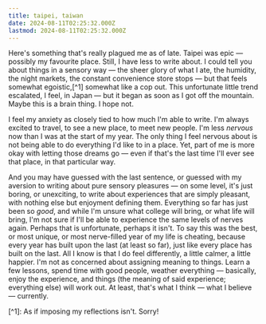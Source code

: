 ```yaml
---
title: taipei, taiwan
date: 2024-08-11T02:25:32.000Z
lastmod: 2024-08-11T02:25:32.000Z
---
```

Here's something that's really plagued me as of late. Taipei was epic — possibly my favourite place. Still, I have less to write about. I could tell you about things in a sensory way — the sheer glory of what I ate, the humidity, the night markets, the constant convenience store stops — but that feels somewhat egoistic,\[^1] somewhat like a cop out. This unfortunate little trend escalated, I feel, in Japan — but it began as soon as I got off the mountain. Maybe this is a brain thing. I hope not.

I feel my anxiety as closely tied to how much I'm able to write. I'm always excited to travel, to see a new place, to meet new people. I'm less *nervous* now than I was at the start of my year. The only thing I feel nervous about is not being able to do everything I'd like to in a place. Yet, part of me is more okay with letting those dreams go — even if that's the last time I'll ever see that place, in that particular way.

And you may have guessed with the last sentence, or guessed with my aversion to writing about pure sensory pleasures — on some level, it's just boring, or unexciting, to write about experiences that are simply pleasant, with nothing else but enjoyment defining them. Everything so far has just been so *good*, and while I'm unsure what college will bring, or what life will bring, I'm not sure if I'll be able to experience the same levels of nerves again. Perhaps that is unfortunate, perhaps it isn't. To say this was the best, or most unique, or most nerve-filled year of my life is cheating, because every year has built upon the last (at least so far), just like every place has built on the last. All I know is that I do feel differently, a little calmer, a little happier. I'm not as concerned about assigning meaning to things. Learn a few lessons, spend time with good people, weather everything — basically, enjoy the experience, and things (the meaning of said experience; everything else) will work out. At least, that's what I think — what I believe — currently.

\[^1]: As if imposing my reflections isn't. Sorry!
